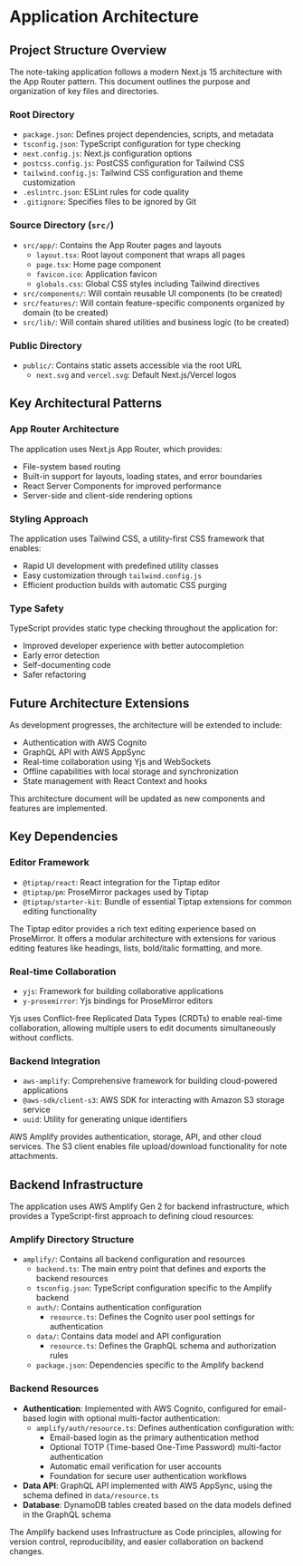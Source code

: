 # Application Architecture

## Project Structure Overview

The note-taking application follows a modern Next.js 15 architecture with the App Router pattern. This document outlines the purpose and organization of key files and directories.

### Root Directory

- `package.json`: Defines project dependencies, scripts, and metadata
- `tsconfig.json`: TypeScript configuration for type checking
- `next.config.js`: Next.js configuration options
- `postcss.config.js`: PostCSS configuration for Tailwind CSS
- `tailwind.config.js`: Tailwind CSS configuration and theme customization
- `.eslintrc.json`: ESLint rules for code quality
- `.gitignore`: Specifies files to be ignored by Git

### Source Directory (`src/`)

- `src/app/`: Contains the App Router pages and layouts
  - `layout.tsx`: Root layout component that wraps all pages
  - `page.tsx`: Home page component
  - `favicon.ico`: Application favicon
  - `globals.css`: Global CSS styles including Tailwind directives
- `src/components/`: Will contain reusable UI components (to be created)
- `src/features/`: Will contain feature-specific components organized by domain (to be created)
- `src/lib/`: Will contain shared utilities and business logic (to be created)

### Public Directory

- `public/`: Contains static assets accessible via the root URL
  - `next.svg` and `vercel.svg`: Default Next.js/Vercel logos

## Key Architectural Patterns

### App Router Architecture

The application uses Next.js App Router, which provides:

- File-system based routing
- Built-in support for layouts, loading states, and error boundaries
- React Server Components for improved performance
- Server-side and client-side rendering options

### Styling Approach

The application uses Tailwind CSS, a utility-first CSS framework that enables:

- Rapid UI development with predefined utility classes
- Easy customization through `tailwind.config.js`
- Efficient production builds with automatic CSS purging

### Type Safety

TypeScript provides static type checking throughout the application for:

- Improved developer experience with better autocompletion
- Early error detection
- Self-documenting code
- Safer refactoring

## Future Architecture Extensions

As development progresses, the architecture will be extended to include:

- Authentication with AWS Cognito
- GraphQL API with AWS AppSync
- Real-time collaboration using Yjs and WebSockets
- Offline capabilities with local storage and synchronization
- State management with React Context and hooks

This architecture document will be updated as new components and features are implemented.

## Key Dependencies

### Editor Framework

- `@tiptap/react`: React integration for the Tiptap editor
- `@tiptap/pm`: ProseMirror packages used by Tiptap
- `@tiptap/starter-kit`: Bundle of essential Tiptap extensions for common editing functionality

The Tiptap editor provides a rich text editing experience based on ProseMirror. It offers a modular architecture with extensions for various editing features like headings, lists, bold/italic formatting, and more.

### Real-time Collaboration

- `yjs`: Framework for building collaborative applications
- `y-prosemirror`: Yjs bindings for ProseMirror editors

Yjs uses Conflict-free Replicated Data Types (CRDTs) to enable real-time collaboration, allowing multiple users to edit documents simultaneously without conflicts.

### Backend Integration

- `aws-amplify`: Comprehensive framework for building cloud-powered applications
- `@aws-sdk/client-s3`: AWS SDK for interacting with Amazon S3 storage service
- `uuid`: Utility for generating unique identifiers

AWS Amplify provides authentication, storage, API, and other cloud services. The S3 client enables file upload/download functionality for note attachments.

## Backend Infrastructure

The application uses AWS Amplify Gen 2 for backend infrastructure, which provides a TypeScript-first approach to defining cloud resources:

### Amplify Directory Structure

- `amplify/`: Contains all backend configuration and resources
  - `backend.ts`: The main entry point that defines and exports the backend resources
  - `tsconfig.json`: TypeScript configuration specific to the Amplify backend
  - `auth/`: Contains authentication configuration
    - `resource.ts`: Defines the Cognito user pool settings for authentication
  - `data/`: Contains data model and API configuration
    - `resource.ts`: Defines the GraphQL schema and authorization rules
  - `package.json`: Dependencies specific to the Amplify backend

### Backend Resources

- **Authentication**: Implemented with AWS Cognito, configured for email-based login with optional multi-factor authentication:
  - `amplify/auth/resource.ts`: Defines authentication configuration with:
    - Email-based login as the primary authentication method
    - Optional TOTP (Time-based One-Time Password) multi-factor authentication
    - Automatic email verification for user accounts
    - Foundation for secure user authentication workflows
- **Data API**: GraphQL API implemented with AWS AppSync, using the schema defined in `data/resource.ts`
- **Database**: DynamoDB tables created based on the data models defined in the GraphQL schema

The Amplify backend uses Infrastructure as Code principles, allowing for version control, reproducibility, and easier collaboration on backend changes.
